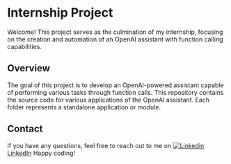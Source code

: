 # Internship Project

Welcome! This project serves as the culmination of my internship, focusing on the creation and automation of an OpenAI assistant with function calling capabilities.

## Overview

The goal of this project is to develop an OpenAI-powered assistant capable of performing various tasks through function calls. 
This repository contains the source code for various applications of the OpenAI assistant. Each folder represents a standalone application or module.

## Contact

If you have any questions, feel free to reach out to me on [![Linkedin](https://i.stack.imgur.com/gVE0j.png) LinkedIn](https://www.linkedin.com/tanguyaerts)
Happy coding!
